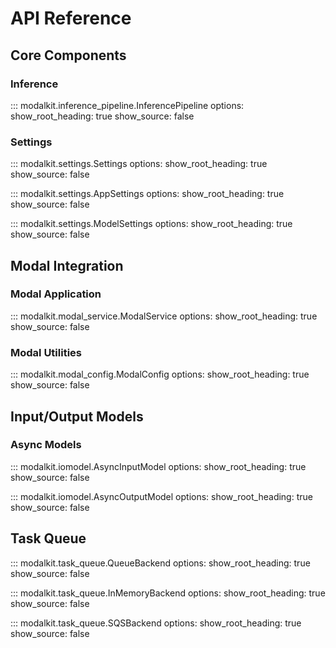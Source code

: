 # API Reference

## Core Components

### Inference

::: modalkit.inference_pipeline.InferencePipeline
options:
show_root_heading: true
show_source: false

### Settings

::: modalkit.settings.Settings
options:
show_root_heading: true
show_source: false

::: modalkit.settings.AppSettings
options:
show_root_heading: true
show_source: false

::: modalkit.settings.ModelSettings
options:
show_root_heading: true
show_source: false

## Modal Integration

### Modal Application

::: modalkit.modal_service.ModalService
options:
show_root_heading: true
show_source: false

### Modal Utilities

::: modalkit.modal_config.ModalConfig
options:
show_root_heading: true
show_source: false

## Input/Output Models

### Async Models

::: modalkit.iomodel.AsyncInputModel
options:
show_root_heading: true
show_source: false

::: modalkit.iomodel.AsyncOutputModel
options:
show_root_heading: true
show_source: false

## Task Queue

::: modalkit.task_queue.QueueBackend
options:
show_root_heading: true
show_source: false

::: modalkit.task_queue.InMemoryBackend
options:
show_root_heading: true
show_source: false

::: modalkit.task_queue.SQSBackend
options:
show_root_heading: true
show_source: false
